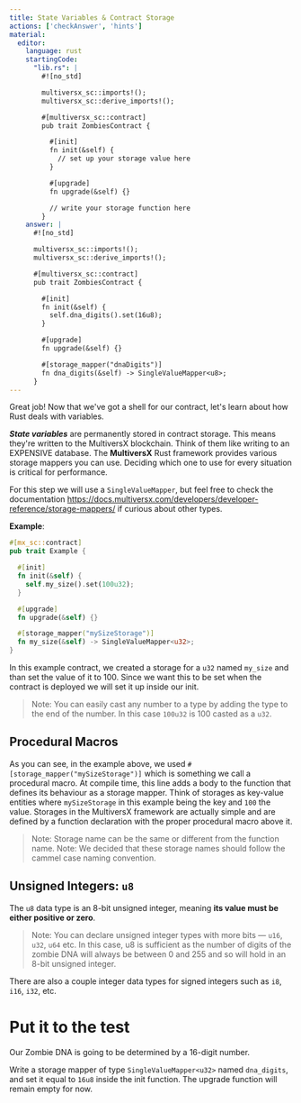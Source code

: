 ```yaml
---
title: State Variables & Contract Storage
actions: ['checkAnswer', 'hints']
material:
  editor:
    language: rust
    startingCode:
      "lib.rs": |
        #![no_std]

        multiversx_sc::imports!();
        multiversx_sc::derive_imports!();

        #[multiversx_sc::contract]
        pub trait ZombiesContract {

          #[init]
          fn init(&self) {
            // set up your storage value here
          }

          #[upgrade]
          fn upgrade(&self) {}

          // write your storage function here
        }      
    answer: |
      #![no_std]

      multiversx_sc::imports!();
      multiversx_sc::derive_imports!();

      #[multiversx_sc::contract]
      pub trait ZombiesContract {

        #[init]
        fn init(&self) {
          self.dna_digits().set(16u8);
        }

        #[upgrade]
        fn upgrade(&self) {}

        #[storage_mapper("dnaDigits")]
        fn dna_digits(&self) -> SingleValueMapper<u8>;
      }
---
```


Great job! Now that we've got a shell for our contract, let's learn about how Rust deals with variables.

**_State variables_** are permanently stored in contract storage. This means they're written to the MultiversX blockchain. Think of them like writing to an EXPENSIVE database. The **MultiversX** Rust framework provides various storage mappers you can use. Deciding which one to use for every situation is critical for performance.

For this step we will use a `SingleValueMapper`, but feel free to check the documentation https://docs.multiversx.com/developers/developer-reference/storage-mappers/ if curious about other types. 

**Example**:
```rust
#[mx_sc::contract]
pub trait Example {

  #[init]
  fn init(&self) {
    self.my_size().set(100u32);
  }

  #[upgrade]
  fn upgrade(&self) {}

  #[storage_mapper("mySizeStorage")]
  fn my_size(&self) -> SingleValueMapper<u32>;
}
```

In this example contract, we created a storage for a `u32` named `my_size` and than set the value of it to 100. Since we want this to be set when the contract is deployed we will set it up inside our init.

> Note: You can easily cast any number to a type by adding the type to the end of the number. In this case `100u32` is 100 casted as a `u32`.


## Procedural Macros

As you can see, in the example above, we used `#[storage_mapper("mySizeStorage")]` which is something we call a procedural macro. At compile time, this line adds a body to the function that defines its behaviour as a storage mapper. Think of storages as key-value entities where `mySizeStorage` in this example being the key and `100` the value. Storages in the MultiversX framework are actually simple and are defined by a function declaration with the proper procedural macro above it. 

> Note: Storage name can be the same or different from the function name.
> Note: We decided that these storage names should follow the cammel case naming convention.

## Unsigned Integers: `u8`

The `u8` data type is an 8-bit unsigned integer, meaning **its value must be either positive or zero**. 

> Note: You can declare unsigned integer types with more bits — `u16`, `u32`, `u64` etc. In this case, u8 is sufficient as the number of digits of the zombie DNA will always be between 0 and 255 and so will hold in an 8-bit unsigned integer.

There are also a couple integer data types for signed integers such as `i8`, `i16`, `i32`, etc.

# Put it to the test

Our Zombie DNA is going to be determined by a 16-digit number.

Write a storage mapper of type `SingleValueMapper<u32>` named `dna_digits`, and set it equal to `16u8` inside the init function. The upgrade function will remain empty for now.
